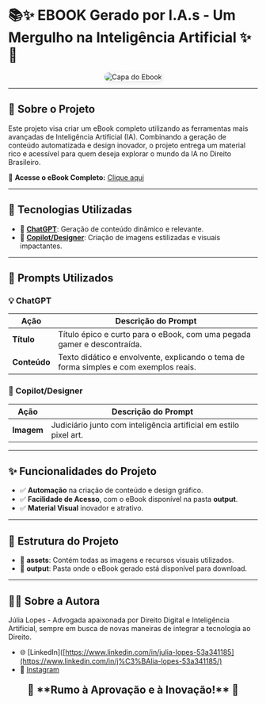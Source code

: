 # 📚✨ EBOOK Gerado por I.A.s - Um Mergulho na Inteligência Artificial ✨🤖

<p align="center">
  <img src="./prompts-recipe-to-create-a-ebook/assets\_befe0cb2-a9c4-43a8-a6f2-2c27a97e2ac5.jpg" alt="Capa do Ebook" style="border-radius: 10px; max-width: 80%; box-shadow: 2px 2px 10px rgba(0, 0, 0, 0.1);"/>
</p>

---

## 🌟 Sobre o Projeto

Este projeto visa criar um eBook completo utilizando as ferramentas mais avançadas de Inteligência Artificial (IA). Combinando a geração de conteúdo automatizada e design inovador, o projeto entrega um material rico e acessível para quem deseja explorar o mundo da IA no Direito Brasileiro.

📖 **Acesse o eBook Completo:** [Clique aqui](https://github.com/jullx/prompts-recipe-to-create-a-ebook/tree/main/output)

---

## 🚀 Tecnologias Utilizadas

- 🤖 **[ChatGPT](https://chat.openai.com/)**: Geração de conteúdo dinâmico e relevante.
- 🎨 **[Copilot/Designer](https://www.bing.com/images/create?cc=br)**: Criação de imagens estilizadas e visuais impactantes.

---

## 🧠 Prompts Utilizados

### 💡 ChatGPT

| Ação       | Descrição do Prompt                                                                            |
|------------|------------------------------------------------------------------------------------------------|
| **Título** | Título épico e curto para o eBook, com uma pegada gamer e descontraída.                         |
| **Conteúdo**| Texto didático e envolvente, explicando o tema de forma simples e com exemplos reais.           |

### 🎨 Copilot/Designer

| Ação       | Descrição do Prompt                                                      |
|------------|---------------------------------------------------------------------------|
| **Imagem** | Judiciário junto com inteligência artificial em estilo pixel art.           |

---

## ✨ Funcionalidades do Projeto

- ✅ **Automação** na criação de conteúdo e design gráfico.
- ✅ **Facilidade de Acesso**, com o eBook disponível na pasta **output**.
- ✅ **Material Visual** inovador e atrativo.

---

## 📂 Estrutura do Projeto

- 📁 **assets**: Contém todas as imagens e recursos visuais utilizados.
- 📁 **output**: Pasta onde o eBook gerado está disponível para download.

---

## 👩‍💻 Sobre a Autora

Júlia Lopes - Advogada apaixonada por Direito Digital e Inteligência Artificial, sempre em busca de novas maneiras de integrar a tecnologia ao Direito.

- 🌐 [LinkedIn]([https://www.linkedin.com/in/julia-lopes-53a341185](https://www.linkedin.com/in/j%C3%BAlia-lopes-53a341185/)
- 📸 [Instagram](https://www.instagram.com/julialopes494/)

<p align="center" style="font-weight: bold; font-size: 1.5em; margin-top: 20px;">
  🌠 **Rumo à Aprovação e à Inovação!** 🌠
</p>

